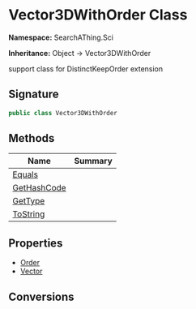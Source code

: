 # Vector3DWithOrder Class
**Namespace:** SearchAThing.Sci

**Inheritance:** Object → Vector3DWithOrder

support class for DistinctKeepOrder extension

## Signature
```csharp
public class Vector3DWithOrder
```
## Methods
|**Name**|**Summary**|
|---|---|
|[Equals](Vector3DWithOrder/Equals.md)||
|[GetHashCode](Vector3DWithOrder/GetHashCode.md)||
|[GetType](Vector3DWithOrder/GetType.md)||
|[ToString](Vector3DWithOrder/ToString.md)||
## Properties
- [Order](Vector3DWithOrder/Order.md)
- [Vector](Vector3DWithOrder/Vector.md)
## Conversions

